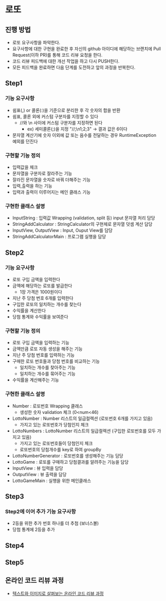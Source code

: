 # 로또
## 진행 방법
* 로또 요구사항을 파악한다.
* 요구사항에 대한 구현을 완료한 후 자신의 github 아이디에 해당하는 브랜치에 Pull Request(이하 PR)를 통해 코드 리뷰 요청을 한다.
* 코드 리뷰 피드백에 대한 개선 작업을 하고 다시 PUSH한다.
* 모든 피드백을 완료하면 다음 단계를 도전하고 앞의 과정을 반복한다.

## Step1
### 기능 요구사항
+ 쉼표(,) or 콜론(:)을 기준으로 분리한 후 각 숫자의 합을 반환
+ 쉼표, 콜론 외에 커스텀 구분자를 지정할 수 있다
    + //와 \n 사이에 커스텀 구분자를 지정하면 된다
        + ex) 세미콜론(;)을 지정 "//;\n1;2;3" -> 결과 값은 6이다
+ 문자열 계산기에 숫자 이외에 값 또는 음수를 전달하는 경우 RuntimeException 예외를 던진다

### 구현할 기능 정의
+ 입력값을 체크
+ 문자열을 구분자로 잘라주는 기능
+ 잘라진 문자열을 숫자로 바꿔 더해주는 기능
+ 입력,출력을 하는 기능 
+ 입력과 출력이 이루어지는 메인 클래스 기능

### 구현한 클래스 설명
+ InputString : 입력값 Wrapping (validation, split 등) input 문자열 처리 담당
+ StringAddCalculator : StringCalculator의 구현체로 문자열 덧셈 계산 담당
+ InputView, OutputView : Input, Ouput View를 담당
+ StringAddCalculatorMain : 프로그램 실행을 담당 

## Step2
### 기능 요구사항
+ 로또 구입 금액을 입력한다
+ 금액에 해당하는 로또를 발급한다
    + 1장 가격은 1000원이다
+ 지난 주 당첨 번호 6개를 입력한다
+ 구입한 로또의 일치하는 개수를 찾는다
+ 수익률을 계산한다
+ 당첨 통계와 수익률을 보여준다

### 구현할 기능 정의
+ 로또 구입 금액을 입력하는 기능
+ 금액만큼 로또 자동 생성을 해주는 기능
+ 지난 주 당첨 번호를 입력하는 기능
+ 구매한 로또 번호들과 당첨 번호를 비교하는 기능
    + 일치하는 개수를 찾아주는 기능
    + 일치하는 개수를 묶어주는 기능
+ 수익률을 계산해주는 기능

### 구현한 클래스 설명
+ Number : 로또번호 Wrapping 클래스
    + 생성한 숫자 validation 체크 (0<num<46)
+ LottoNumber : Number 리스트의 일급컬렉션 (로또번호 6개를 가지고 있음)
    + 가지고 있는 로또번호가 당첨인지 체크
+ LottoNumbers : LottoNumber 리스트의 일급컬렉션 (구입한 로또번호를 모두 가지고 있음)
    + 가지고 있는 로또번호들이 당첨인지 체크
    + 로또번호의 당첨개수를 key로 하여 groupBy
+ LottoNumberGenerator : 로또번호를 생성해주는 기능 담당
+ LottoGame : 로또를 구매하고 당첨결과를 알려주는 기능을 담당
+ InputView : 뷰 입력을 담당
+ OutputView : 뷰 출력을 담당
+ LottoGameMain : 실행을 위한 메인클래스 

## Step3
### Step2에 이어 추가 기능 요구사항
+ 2등을 위한 추가 번호 하나를 더 추첨 (보너스볼)
+ 당첨 통계에 2등을 추가

## Step4

## Step5

## 온라인 코드 리뷰 과정
* [텍스트와 이미지로 살펴보는 온라인 코드 리뷰 과정](https://github.com/next-step/nextstep-docs/tree/master/codereview)